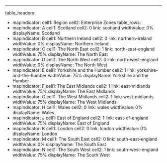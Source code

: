 ---
table_headers:
 - mapIndicator:
   cell1: Region
   cell2: Enterprise Zones
table_rows:
 - mapIndicator: A
   cell1: Scotland
   cell2: 0
   link: scotland
   widthValue: 0%
   displayName: Scotland
 - mapIndicator: B
   cell1: Northern Ireland
   cell2: 0
   link: northern-ireland
   widthValue: 0%
   displayName: Northern Ireland
 - mapIndicator: C
   cell1: The North East
   cell2: 1
   link: north-east-england
   widthValue: 75%
   displayName: The North East
 - mapIndicator: D
   cell1: The North West
   cell2: 0
   link: north-west-england
   widthValue: 0%
   displayName: The North West
 - mapIndicator: E
   cell1: Yorkshire and the Humber
   cell2: 1
   link: yorkshire-and-the-humber
   widthValue: 75%
   displayName: Yorkshire and the Humber
 - mapIndicator: F
   cell1: The East Midlands
   cell2: 1
   link: east-midlands
   widthValue: 75%
   displayName: The East Midlands
 - mapIndicator: G
   cell1: The West Midlands
   cell2: 1
   link: west-midlands
   widthValue: 75%
   displayName: The West Midlands
 - mapIndicator: H
   cell1: Wales
   cell2: 0
   link: wales
   widthValue: 0%
   displayName: Wales
 - mapIndicator: J
   cell1: East of England
   cell2: 1
   link: east-of-england
   widthValue: 75%
   displayName: East of England
 - mapIndicator: K
   cell1: London
   cell2: 0
   link: london
   widthValue: 0%
   displayName: London
 - mapIndicator: M
   cell1: The South East
   cell2: 0
   link: south-east-england
   widthValue: 0%
   displayName: The South East
 - mapIndicator: N
   cell1: The South West
   cell2: 1
   link: south-west-england
   widthValue: 75%
   displayName: The South West
